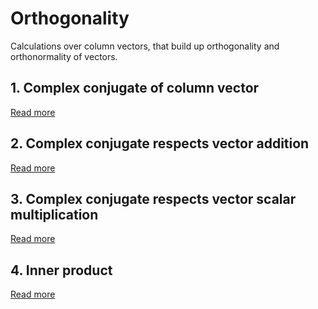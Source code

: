 # Orthogonality

Calculations over column vectors, that build up orthogonality and orthonormality of vectors.

## 1. Complex conjugate of column vector

[Read more](./0001-complex-conjugate-of-column-vector.md)

## 2. Complex conjugate respects vector addition

[Read more](./0002-complex-conjugate-respects-vector-addition.md)

## 3. Complex conjugate respects vector scalar multiplication

[Read more](./0003-complex-conjugate-respects-vector-scalar-multiplication.md)

## 4. Inner product

[Read more](./0004-inner-product.md)